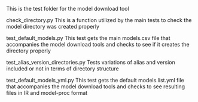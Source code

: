 This is the test folder for the model download tool

check_directory.py This is a function utilized by the main tests to check the model directory was created properly

test_default_models.py This test gets the main models.csv file that accompanies the model download tools and checks to see if it creates the directory properly

test_alias_version_directories.py Tests variations of alias and version included or not in terms of directory structure

test_default_models_yml.py This test gets the default models.list.yml file that accompanies the model download tools and checks to see resulting files in IR and model-proc format

